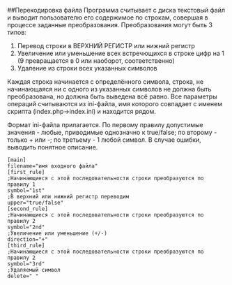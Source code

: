 ##Перекодировка файла
Программа считывает с диска текстовый файл и выводит пользователю его содержимое по
строкам, совершая в процессе заданные преобразования. Преобразования могут быть 3 типов:
1. Перевод строки в ВЕРХНИЙ РЕГИСТР или нижний регистр
2. Увеличение или уменьшение всех встречющихся в строке цифр на 1 (9 превращается в 0 или
наоборот, соответственно)
3. Удаление из строки всех указанных символов  

Каждая строка начинается с определённого символа, строка, не начинающаяся ни с одного из
указанных символов не должна быть преобразована, но должна быть выведена всё равно. Все
параметры операций считываются из ini-файла, имя которого совпадает с именем скрипта
(index.php->index.ini) и находится рядом.  

Формат ini-файла прилагается. По первому правилу допустимые значения - любые, приводимые
однозначно к true/false; по второму - только + или -; по третьему - 1 любой символ. В случае
ошибки, выводить понятное описание.

```
[main]
filename="имя входного файла"
[first_rule]
;Начинающиеся с этой последовательности строки преобразуются по правилу 1
symbol="1st"
;В верхний или нижний регистр переводим
upper="true/false"
[second_rule]
;Начинающиеся с этой последовательности строки преобразуются по правилу 2
symbol="2nd"
;Увеличение или уменьшение (+/-)
direction="+"
[third_rule]
;Начинающиеся с этой последовательности строки преобразуются по правилу 2
symbol="3rd"
;Удаляемый символ
delete=" "